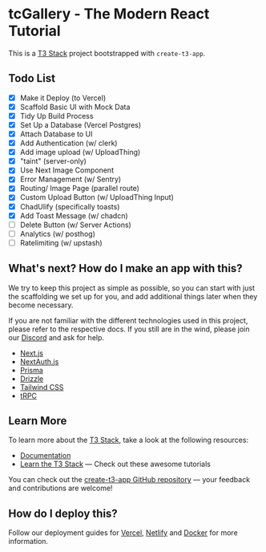 # tcGallery - The Modern React Tutorial

This is a [T3 Stack](https://create.t3.gg/) project bootstrapped with `create-t3-app`.

## Todo List

- [x] Make it Deploy (to Vercel)
- [x] Scaffold Basic UI with Mock Data
- [x] Tidy Up Build Process
- [x] Set Up a Database (Vercel Postgres)
- [x] Attach Database to UI
- [x] Add Authentication (w/ clerk)
- [x] Add image upload (w/ UploadThing)
- [x] "taint" (server-only)
- [x] Use Next Image Component
- [x] Error Management (w/ Sentry)
- [x] Routing/ Image Page (parallel route)
- [x] Custom Upload Button (w/ UploadThing Input)
- [x] ChadUIify (specifically toasts)
- [x] Add Toast Message (w/ chadcn)
- [ ] Delete Button (w/ Server Actions)
- [ ] Analytics (w/ posthog)
- [ ] Ratelimiting (w/ upstash)

## What's next? How do I make an app with this?

We try to keep this project as simple as possible, so you can start with just the scaffolding we set up for you, and add additional things later when they become necessary.

If you are not familiar with the different technologies used in this project, please refer to the respective docs. If you still are in the wind, please join our [Discord](https://t3.gg/discord) and ask for help.

- [Next.js](https://nextjs.org)
- [NextAuth.js](https://next-auth.js.org)
- [Prisma](https://prisma.io)
- [Drizzle](https://orm.drizzle.team)
- [Tailwind CSS](https://tailwindcss.com)
- [tRPC](https://trpc.io)

## Learn More

To learn more about the [T3 Stack](https://create.t3.gg/), take a look at the following resources:

- [Documentation](https://create.t3.gg/)
- [Learn the T3 Stack](https://create.t3.gg/en/faq#what-learning-resources-are-currently-available) — Check out these awesome tutorials

You can check out the [create-t3-app GitHub repository](https://github.com/t3-oss/create-t3-app) — your feedback and contributions are welcome!

## How do I deploy this?

Follow our deployment guides for [Vercel](https://create.t3.gg/en/deployment/vercel), [Netlify](https://create.t3.gg/en/deployment/netlify) and [Docker](https://create.t3.gg/en/deployment/docker) for more information.
